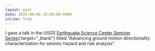 ```yaml
---
layout: post
date: 2025-06-04 20:00:00-0400
inline: true
---
```


I gave a talk in the USGS [Earthquake Science Center Seminar Series](https://earthquake.usgs.gov/contactus/menlo/seminars/1537){:target="_blank"} titled "Advancing ground motion directionality characterization for seismic hazard and risk analysis".
